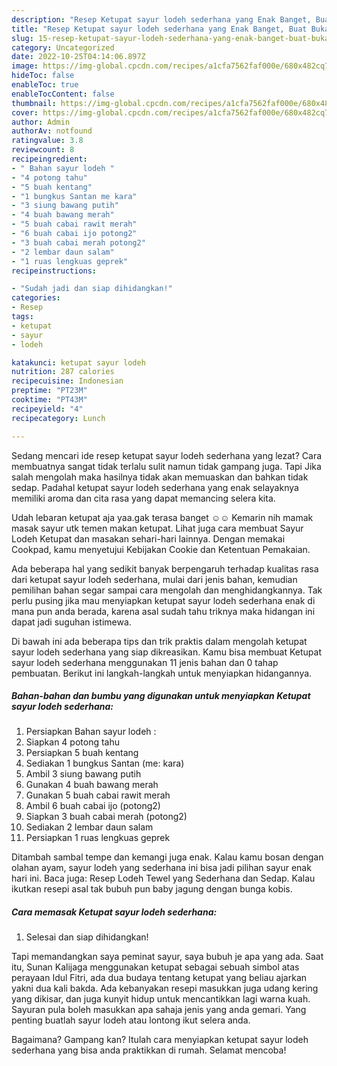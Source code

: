 ```yaml
---
description: "Resep Ketupat sayur lodeh sederhana yang Enak Banget, Buat Buka Puasa}"
title: "Resep Ketupat sayur lodeh sederhana yang Enak Banget, Buat Buka Puasa}"
slug: 15-resep-ketupat-sayur-lodeh-sederhana-yang-enak-banget-buat-buka-puasa
category: Uncategorized
date: 2022-10-25T04:14:06.897Z
image: https://img-global.cpcdn.com/recipes/a1cfa7562faf000e/680x482cq70/ketupat-sayur-lodeh-sederhana-foto-resep-utama.jpg
hideToc: false
enableToc: true
enableTocContent: false
thumbnail: https://img-global.cpcdn.com/recipes/a1cfa7562faf000e/680x482cq70/ketupat-sayur-lodeh-sederhana-foto-resep-utama.jpg
cover: https://img-global.cpcdn.com/recipes/a1cfa7562faf000e/680x482cq70/ketupat-sayur-lodeh-sederhana-foto-resep-utama.jpg
author: Admin
authorAv: notfound
ratingvalue: 3.8
reviewcount: 8
recipeingredient:
- " Bahan sayur lodeh "
- "4 potong tahu"
- "5 buah kentang"
- "1 bungkus Santan me kara"
- "3 siung bawang putih"
- "4 buah bawang merah"
- "5 buah cabai rawit merah"
- "6 buah cabai ijo potong2"
- "3 buah cabai merah potong2"
- "2 lembar daun salam"
- "1 ruas lengkuas geprek"
recipeinstructions:

- "Sudah jadi dan siap dihidangkan!"
categories:
- Resep
tags:
- ketupat
- sayur
- lodeh

katakunci: ketupat sayur lodeh 
nutrition: 287 calories
recipecuisine: Indonesian
preptime: "PT23M"
cooktime: "PT43M"
recipeyield: "4"
recipecategory: Lunch

---
```



Sedang mencari ide resep ketupat sayur lodeh sederhana yang lezat? Cara membuatnya sangat tidak terlalu sulit namun tidak gampang juga. Tapi Jika salah mengolah maka hasilnya tidak akan memuaskan dan bahkan tidak sedap. Padahal ketupat sayur lodeh sederhana yang enak selayaknya memiliki aroma dan cita rasa yang dapat memancing selera kita.


Udah lebaran ketupat aja yaa.gak terasa banget ☺️☺️ Kemarin nih mamak masak sayur utk temen makan ketupat. Lihat juga cara membuat Sayur Lodeh Ketupat dan masakan sehari-hari lainnya. Dengan memakai Cookpad, kamu menyetujui Kebijakan Cookie dan Ketentuan Pemakaian.

Ada beberapa hal yang sedikit banyak berpengaruh terhadap kualitas rasa dari ketupat sayur lodeh sederhana, mulai dari jenis bahan, kemudian pemilihan bahan segar sampai cara mengolah dan menghidangkannya. Tak perlu pusing jika mau menyiapkan ketupat sayur lodeh sederhana enak di mana pun anda berada, karena asal sudah tahu triknya maka hidangan ini dapat jadi suguhan istimewa.


Di bawah ini ada beberapa tips dan trik praktis dalam mengolah ketupat sayur lodeh sederhana yang siap dikreasikan. Kamu bisa membuat Ketupat sayur lodeh sederhana menggunakan 11 jenis bahan dan 0 tahap pembuatan. Berikut ini langkah-langkah untuk menyiapkan hidangannya.

<!--inarticleads1-->

##### Bahan-bahan dan bumbu yang digunakan untuk menyiapkan Ketupat sayur lodeh sederhana:

1. Persiapkan  Bahan sayur lodeh :
1. Siapkan 4 potong tahu
1. Persiapkan 5 buah kentang
1. Sediakan 1 bungkus Santan (me: kara)
1. Ambil 3 siung bawang putih
1. Gunakan 4 buah bawang merah
1. Gunakan 5 buah cabai rawit merah
1. Ambil 6 buah cabai ijo (potong2)
1. Siapkan 3 buah cabai merah (potong2)
1. Sediakan 2 lembar daun salam
1. Persiapkan 1 ruas lengkuas geprek


Ditambah sambal tempe dan kemangi juga enak. Kalau kamu bosan dengan olahan ayam, sayur lodeh yang sederhana ini bisa jadi pilihan sayur enak hari ini. Baca juga: Resep Lodeh Tewel yang Sederhana dan Sedap. Kalau ikutkan resepi asal tak bubuh pun baby jagung dengan bunga kobis. 

<!--inarticleads2-->

##### Cara memasak Ketupat sayur lodeh sederhana:


1. Selesai dan siap dihidangkan!

Tapi memandangkan saya peminat sayur, saya bubuh je apa yang ada. Saat itu, Sunan Kalijaga menggunakan ketupat sebagai sebuah simbol atas perayaan Idul Fitri, ada dua budaya tentang ketupat yang beliau ajarkan yakni dua kali bakda. Ada kebanyakan resepi masukkan juga udang kering yang dikisar, dan juga kunyit hidup untuk mencantikkan lagi warna kuah. Sayuran pula boleh masukkan apa sahaja jenis yang anda gemari. Yang penting buatlah sayur lodeh atau lontong ikut selera anda. 

Bagaimana? Gampang kan? Itulah cara menyiapkan ketupat sayur lodeh sederhana yang bisa anda praktikkan di rumah. Selamat mencoba!

